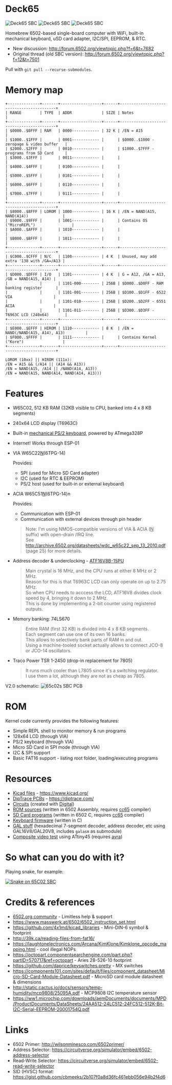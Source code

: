 # Deck65

![Deck65 SBC](./img/case_9_live.jpg)
![Deck65 SBC](./img/v2_0_assembled2.jpg)
![Deck65 SBC](./img/v2_0_pcb3.jpg)

Homebrew 6502-based single-board computer with WiFi, built-in mechanical keyboard, uSD card adapter, I2C/SPI, EEPROM, & RTC.

- New discussion: <http://forum.6502.org/viewtopic.php?f=6&t=7682>
- Original thread (old SBC version): <http://forum.6502.org/viewtopic.php?f=12&t=7501>

Pull with `git pull --recurse-submodules`.

# Memory map

```
+--------------+-------+------------------+------+------------------------------------------+
| RANGE        | TYPE  | ADDR             | SIZE | Notes                                    |
+--------------+-------+------------------+------+------------------------------------------+
| $0000..$0FFF | RAM   | 0000------------ | 32 K | /EN = A15                                |
| $1000..$1FFF |       | 0001------------ |      | $0000..$1000 - zeropage & video buffer   |
| $2000..$2FFF |       | 0010------------ |      | $1000..$7FFF - programs from SD Card     |
| $3000..$3FFF |       | 0011------------ |      |                                          |
| $4000..$4FFF |       | 0100------------ |      |                                          |
| $5000..$5FFF |       | 0101------------ |      |                                          |
| $6000..$6FFF |       | 0110------------ |      |                                          |
| $7000..$7FFF |       | 0111------------ |      |                                          |
+--------------+-------+------------------+------+------------------------------------------+
| $8000..$8FFF | LOROM | 1000------------ | 16 K | /EN = NAND(A15, NAND(A14))               |
| $9000..$9FFF |       | 1001------------ |      | Contains OS ("MicroREPL")                |
| $A000..$AFFF |       | 1010------------ |      |                                          |
| $B000..$BFFF |       | 1011------------ |      |                                          |
+--------------+-------+------------------+------+------------------------------------------+
| $C000..$CFFF | N/C   | 1100------------ | 4 K  | Unused, may add extra '138 with /GA=/A13 |
+--------------+-------+------------------+------+------------------------------------------+
| $D000..$DFFF | I/O   | 1101------------ | 4 K  | G = A12, /GA = A13, /GB = NAND(A15, A14) |
|              |       | 1101-000-------- | 256B | $D000..$D0FF - RAM banking register      |
|              |       | 1101-001-------- | 256B | $D100..$D1FF - 6522 VIA                  |
|              |       | 1101-010-------- | 256B | $D200..$D2FF - 6551 ACIA                 |
|              |       | 1101-011-------- | 256B | $D300..$D3FF - T6963C LCD (240x64)       |
+--------------+-------+------------------+------+------------------------------------------+
| $E000..$EFFF | HIROM | 1110------------ | 8 K  | /EN = NAND(/NAND(A15, A14), A13)         |
| $F000..$FFFF |       | 1111------------ |      | Contains Kernel ("Kore")                 |
+--------------+-------+------------------+------+------------------------------------------+

LOROM (10xx) || HIROM (111x):
/EN = A15 && (/A14 || (A14 && A13))
/EN = NAND(A15, /A14 || /NAND(A14, A13))
/EN = NAND(A15, NAND(A14, NAND(A14, A13)))
```

# Features

- W65C02, 512 KB RAM (32KB visible to CPU, banked into 4 x 8 KB segments)
- 240x64 LCD display (T6963C)
- Built-in [mechanical PS/2 keyboard](./keyboard), powered by ATmega328P
- Internet! Works through ESP-01
- VIA W65C22<ins>N</ins>(6TPG-14)

  Provides:
  - SPI (used for Micro SD Card adapter)
  - I2C (used for RTC & EEPROM)
  - PS/2 host (used for built-in or external keyboard)
- ACIA W65C51<ins>N</ins>(6TPG-14)n

  Provides:
  - Communication with ESP-01
  - Communication with external devices through pin header
  > Note: I'm using NMOS-compatible versions of VIA & ACIA (<ins>N</ins> suffix) with open-drain /IRQ line.<br />
  > See http://archive.6502.org/datasheets/wdc_w65c22_sep_13_2010.pdf (page 25) for more details.
- Address decoder & underclocking - [ATF16V8B-15PU](./gal)
  > Main crystal is 16 MHz, and the CPU runs at either 8 MHz or 2 MHz.<br />
  > Reason for this is that T6963C LCD can only operate on up to 2.75 MHz.<br />
  > So when CPU needs to acccess the LCD, ATF16V8 divides clock speed by 4, bringing it down to 2 MHz.<br />
  > This is done by implementing a 2-bit counter using registered outputs.
- Memory banking: 74LS670
  > Entire RAM (first 32 KB) is divided into 4 x 8 KB segments.<br />
  > Each segment can use one of its own 16 banks.<br />
  > This allows to selectively bank parts of RAM in and out.<br />
  > Using a machine-tooled socket actually allows to connect JCO-8 or JCO-14 oscillators.
- Traco Power TSR 1-2450 (drop-in replacement for 7805)
  > It runs much cooler than L7805 since it's a switching regulator.<br />
  > I use them a lot, although they are not as cheap as 7805.

V2.0 schematic:
![65c02s SBC PCB](./img/v2_0_schematic.png)

# ROM

Kernel code currently provides the following features:
- Simple REPL shell to monitor memory & run programs
- 128x64 LCD (through VIA)
- PS/2 keyboard (through VIA)
- Micro SD Card in SPI mode (through VIA)
- I2C & SPI support
- Basic FAT16 support - listing root folder, loading/executing programs

# Resources

- [Kicad files](./kicad) - <https://www.kicad.org/>
- [DipTrace PCBs](./diptrace) - <https://diptrace.com/>
- [Circuits](./circuits) (created with [Digital](https://github.com/hneemann/Digital))
- [ROM sources](./rom) (written in 6502 Assembly, requires [cc65](https://cc65.github.io/) compiler)
- [SD Card programs](./sdcard) (written in 6502 C, requires [cc65](https://cc65.github.io/) compiler)
- [Keyboard firmware](./keyboard) (written in C)
- [GAL stuff](./gal) (hexadecimal 7-segment decoder, address decoder, etc using GAL16V8/GAL20V8, includes `galasm` as submodule)
- [Composite video test](./compvid) using ATtiny45 (requires [avra](https://github.com/Ro5bert/avra))

# So what can you do with it?

Playing snake, for example:

[![Snake on 65C02 SBC](./img/snake_yt.jpg)](https://www.youtube.com/watch?v=boeysL1Isg4)

# Credits & references
- [6502.org community](forum.6502.org/) - Limitless help & support
- https://www.masswerk.at/6502/6502_instruction_set.html
- https://github.com/4x1md/kicad_libraries - Mini-DIN-6 symbol & footprint
- http://39k.ca/reading-files-from-fat16/
- https://laughtonelectronics.com/Arcana/KimKlone/Kimklone_opcode_mapping.html - cool illegal NOPs
- https://octopart.componentsearchengine.com/part.php?partID=570717&ref=octopart - Aries 28-526-10 footprint
- https://github.com/daprice/keyswitches.pretty - MX switches
- https://components101.com/sites/default/files/component_datasheet/Micro-SD-Card-Module-Datasheet.pdf - MicroSD card module datasheet & dimensions
- http://static.cactus.io/docs/sensors/temp-humidity/mcp9808/25095A.pdf - MCP9808 I2C temperature sensor
- https://ww1.microchip.com/downloads/aemDocuments/documents/MPD/ProductDocuments/DataSheets/24AA512-24LC512-24FC512-512K-Bit-I2C-Serial-EEPROM-20001754Q.pdf

# Links
- 6502 Primer: http://wilsonminesco.com/6502primer/
- Address Selector: https://circuitverse.org/simulator/embed/6502-address-selector
- Read-Write Selector: https://circuitverse.org/simulator/embed/6502-read-write-selector
- SID (HVSC) format: https://gist.github.com/cbmeeks/2b107f0a8d36fc461ebb056e94b2f4d6
